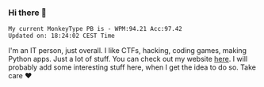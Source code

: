 ### Hi there 👋
<!-- PB START -->
```
My current MonkeyType PB is - WPM:94.21 Acc:97.42
Updated on: 18:24:02 CEST Time
```
<!-- PB END -->
I'm an IT person, just overall. I like CTFs, hacking, coding games, making Python apps. Just a lot of stuff.
You can check out my website [here](https://skill3472.github.io/).
I will probably add some interesting stuff here, when I get the idea to do so. Take care ❤️

